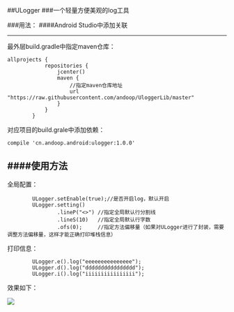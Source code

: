 ##ULogger
###一个轻量方便美观的log工具

###用法：
####Android Studio中添加关联

---
最外层build.gradle中指定maven仓库：

	allprojects {
			    repositories {
			        jcenter()
			        maven {
			            //指定maven仓库地址
			            url "https://raw.githubusercontent.com/andoop/UloggerLib/master"
			        }
			    }
			}

对应项目的build.grale中添加依赖：

	compile 'cn.andoop.android:ulogger:1.0.0'

####使用方法
---

全局配置：

	        ULogger.setEnable(true);//是否开启log，默认开启
	        ULogger.setting()
	                .lineP("<>") //指定全局默认行分割线
	                .lineS(10)   //指定全局默认行字数
	                .ofs(0);     //指定方法偏移量（如果对ULogger进行了封装，需要调整方法偏移量，这样才能正确打印堆栈信息）

打印信息：

	        ULogger.e().log("eeeeeeeeeeeeeee");
	        ULogger.d().log("dddddddddddddddd");
	        ULogger.i().log("iiiiiiiiiiiiiiii");

效果如下：


 ![](http://i.imgur.com/F9e85MB.png)